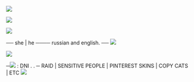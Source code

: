 
![](https://file.garden/ZTPKSmyz9k4k9wFy/pink%20line)

![](https://64.media.tumblr.com/de88a579cee421a4f22b1574da97cb84/3837f1155c9aeef8-7d/s2048x3072/c1887348a2a99e0049ecc37530b9fe540cd18fd8.pnj)

![](https://file.garden/ZTPKSmyz9k4k9wFy/pink%20line)

── she | he ──── russian and english. ──
![](https://64.media.tumblr.com/7fb9ad1651fe081d8e078de4a512f9b0/f038ca304fd71af9-35/s250x400/9913a1cba0e61479a7943a5cfd4eccba01e9b7cb.gifv)


![](https://64.media.tumblr.com/fb3bd31205aaeea1621e9fe5dd829463/f038ca304fd71af9-a3/s250x400/4902600d8ddeee528f37217023d8428534dbc09d.gifv)


 ─![](https://cdn.discordapp.com/attachments/1135445933073637436/1140897664704200714/pi138.gif) : DNI . . ─ RAID | SENSITIVE PEOPLE | PINTEREST SKINS | COPY CATS | ETC ![](https://cdn.discordapp.com/emojis/1198813284040720445.gif?size=44&quality=lossless)
